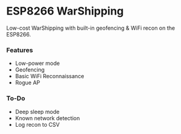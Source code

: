 # ESP8266 WarShipping
Low-cost WarShipping with built-in geofencing & WiFi recon on the ESP8266.

### Features
- Low-power mode
- Geofencing
- Basic WiFi Reconnaissance
- Rogue AP

### To-Do
- Deep sleep mode
- Known network detection
- Log recon to CSV

